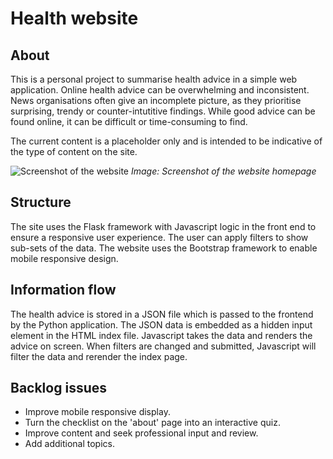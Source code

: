 # Health website

## About
This is a personal project to summarise health advice in a simple web application. Online health advice can be overwhelming and inconsistent. News organisations often give an incomplete picture, as they prioritise surprising, trendy or counter-intutitive findings. While good advice can be found online, it can be difficult or time-consuming to find. 

The current content is a placeholder only and is intended to be indicative of the type of content on the site.

![Screenshot of the website](https://github.com/WorcestershireSource/healthweb/blob/main/static/screenshot.jpeg)
*Image: Screenshot of the website homepage*

## Structure
The site uses the Flask framework with Javascript logic in the front end to ensure a responsive user experience. The user can apply filters to show sub-sets of the data. The website uses the Bootstrap framework to enable mobile responsive design. 

## Information flow
The health advice is stored in a JSON file which is passed to the frontend by the Python application. 
The JSON data is embedded as a hidden input element in the HTML index file. 
Javascript takes the data and renders the advice on screen. 
When filters are changed and submitted, Javascript will filter the data and rerender the index page. 

## Backlog issues
- Improve mobile responsive display.
- Turn the checklist on the 'about' page into an interactive quiz.
- Improve content and seek professional input and review.
- Add additional topics.


